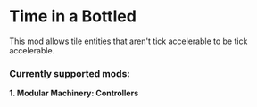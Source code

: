 # Time in a Bottled

This mod allows tile entities that aren't tick accelerable to be tick accelerable.


### Currently supported mods:

**1. Modular Machinery: Controllers**
